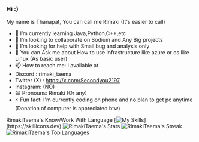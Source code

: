### Hi :)
My name is Thanapat, You can call me Rimaki (It's easier to call)

- 🌱 I’m currently learning Java,Python,C++,etc
- 👯 I’m looking to collaborate on Sodium and Any Big projects
- 🤔 I’m looking for help with Small bug and analysis only
- 💬 You can Ask me about How to use Infrastructure like azure or os like Linux (As basic user)
- 📫 How to reach me: I available at
- Discord : rimaki_taema
- Twitter (X) : https://x.com/Secondyou2197
- Instagram: (NO)
- 😄 Pronouns: Rimaki (Or any)
- ⚡ Fun fact: I'm currently coding on phone and no plan to get pc anytime (Donation of computer is appreciated btw)

RimakiTaema's Know/Work With Language
[![My Skills](https://skillicons.dev/icons?i=js,html,css,java,c,cpp,react,)](https://skillicons.dev)
![RimakiTaema's Stats](https://github-readme-stats.vercel.app/api?username=RimakiTaema&theme=vue-dark&show_icons=true&hide_border=true&count_private=true)
![RimakiTaema's Streak](https://github-readme-streak-stats.herokuapp.com/?user=RimakiTaema&theme=vue-dark&hide_border=true)
![RimakiTaema's Top Languages](https://github-readme-stats.vercel.app/api/top-langs/?username=RimakiTaema&theme=vue-dark&show_icons=true&hide_border=true&layout=compact)
